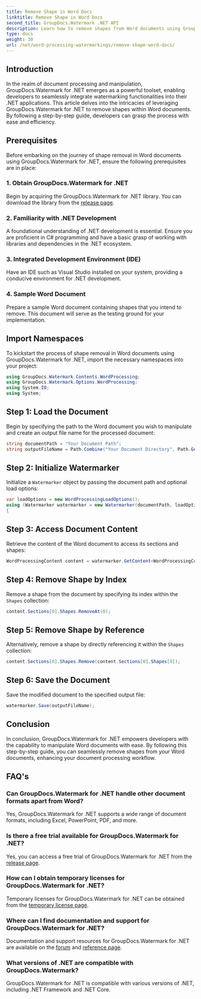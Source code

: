 ```yaml
---
title: Remove Shape in Word Docs
linktitle: Remove Shape in Word Docs
second_title: GroupDocs.Watermark .NET API
description: Learn how to remove shapes from Word documents using GroupDocs.Watermark for .NET. Easy, efficient, and powerful document manipulation.
type: docs
weight: 30
url: /net/word-processing-watermarkings/remove-shape-word-docs/
---
```

## Introduction
In the realm of document processing and manipulation, GroupDocs.Watermark for .NET emerges as a powerful toolset, enabling developers to seamlessly integrate watermarking functionalities into their .NET applications. This article delves into the intricacies of leveraging GroupDocs.Watermark for .NET to remove shapes within Word documents. By following a step-by-step guide, developers can grasp the process with ease and efficiency.
## Prerequisites
Before embarking on the journey of shape removal in Word documents using GroupDocs.Watermark for .NET, ensure the following prerequisites are in place:
### 1. Obtain GroupDocs.Watermark for .NET
Begin by acquiring the GroupDocs.Watermark for .NET library. You can download the library from the [release page](https://releases.groupdocs.com/Watermark/net/).
### 2. Familiarity with .NET Development
A foundational understanding of .NET development is essential. Ensure you are proficient in C# programming and have a basic grasp of working with libraries and dependencies in the .NET ecosystem.
### 3. Integrated Development Environment (IDE)
Have an IDE such as Visual Studio installed on your system, providing a conducive environment for .NET development. 
### 4. Sample Word Document
Prepare a sample Word document containing shapes that you intend to remove. This document will serve as the testing ground for your implementation.

## Import Namespaces
To kickstart the process of shape removal in Word documents using GroupDocs.Watermark for .NET, import the necessary namespaces into your project:
```csharp
using GroupDocs.Watermark.Contents.WordProcessing;
using GroupDocs.Watermark.Options.WordProcessing;
using System.IO;
using System;
```
## Step 1: Load the Document
Begin by specifying the path to the Word document you wish to manipulate and create an output file name for the processed document:
```csharp
string documentPath = "Your Document Path";
string outputFileName = Path.Combine("Your Document Directory", Path.GetFileName(documentPath));
```
## Step 2: Initialize Watermarker
Initialize a `Watermarker` object by passing the document path and optional load options:
```csharp
var loadOptions = new WordProcessingLoadOptions();
using (Watermarker watermarker = new Watermarker(documentPath, loadOptions))
{
```
## Step 3: Access Document Content
Retrieve the content of the Word document to access its sections and shapes:
```csharp
WordProcessingContent content = watermarker.GetContent<WordProcessingContent>();
```
## Step 4: Remove Shape by Index
Remove a shape from the document by specifying its index within the `Shapes` collection:
```csharp
content.Sections[0].Shapes.RemoveAt(0);
```
## Step 5: Remove Shape by Reference
Alternatively, remove a shape by directly referencing it within the `Shapes` collection:
```csharp
content.Sections[0].Shapes.Remove(content.Sections[0].Shapes[0]);
```
## Step 6: Save the Document
Save the modified document to the specified output file:
```csharp
watermarker.Save(outputFileName);
```

## Conclusion
In conclusion, GroupDocs.Watermark for .NET empowers developers with the capability to manipulate Word documents with ease. By following this step-by-step guide, you can seamlessly remove shapes from your Word documents, enhancing your document processing workflow.
## FAQ's
### Can GroupDocs.Watermark for .NET handle other document formats apart from Word?
Yes, GroupDocs.Watermark for .NET supports a wide range of document formats, including Excel, PowerPoint, PDF, and more.
### Is there a free trial available for GroupDocs.Watermark for .NET?
Yes, you can access a free trial of GroupDocs.Watermark for .NET from the [release page](https://releases.groupdocs.com/).
### How can I obtain temporary licenses for GroupDocs.Watermark for .NET?
Temporary licenses for GroupDocs.Watermark for .NET can be obtained from the [temporary license page](https://purchase.groupdocs.com/temporary-license/).
### Where can I find documentation and support for GroupDocs.Watermark for .NET?
Documentation and support resources for GroupDocs.Watermark for .NET are available on the [forum](https://forum.groupdocs.com/c/watermark/19) and [reference page](https://reference.groupdocs.com/Watermark/net/).
### What versions of .NET are compatible with GroupDocs.Watermark?
GroupDocs.Watermark for .NET is compatible with various versions of .NET, including .NET Framework and .NET Core.
